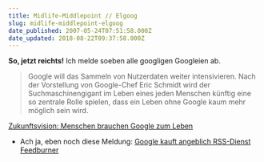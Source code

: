 ```yaml
---
title: Midlife-Middlepoint // Elgoog
slug: midlife-middlepoint-elgoog
date_published: 2007-05-24T07:51:58.000Z
date_updated: 2018-08-22T09:37:58.000Z
---
```


**So, jetzt reichts!** Ich melde soeben alle googligen Googleien ab.

> Google will das Sammeln von Nutzerdaten weiter intensivieren. Nach der Vorstellung von Google-Chef Eric Schmidt wird der Suchmaschinengigant im Leben eines jeden Menschen künftig eine so zentrale Rolle spielen, dass ein Leben ohne Google kaum mehr möglich sein wird.

[Zukunftsvision: Menschen brauchen Google zum Leben](http://www.golem.de/0705/52457.html)
- Ach ja, eben noch diese Meldung: [Google kauft angeblich RSS-Dienst Feedburner](http://www.golem.de/0705/52468.html)

